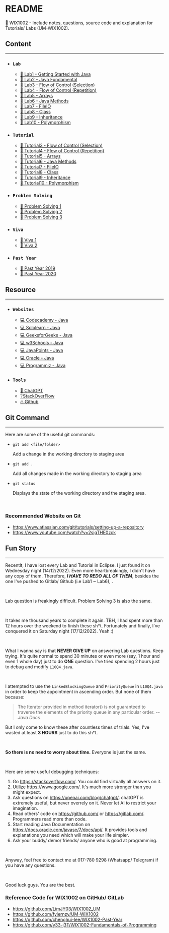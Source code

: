 # README

🌱 WIX1002 - Include notes, questions, source code and explanation for Tutorials/ Labs (UM-WIX1002).

## Content

---

- ### `Lab`

  - [🍁 Lab1 - Getting Started with Java](https://github.com/fyiernzy/UM-WIX1002/tree/main/Lab1)
  - [🍁 Lab2 - Java Fundamental](https://github.com/fyiernzy/UM-WIX1002/tree/main/Lab2)
  - [🍁 Lab3 - Flow of Control (Selection)](https://github.com/fyiernzy/UM-WIX1002/tree/main/Lab3)
  - [🍁 Lab4 - Flow of Control (Repetition)](https://github.com/fyiernzy/UM-WIX1002/tree/main/Lab4)
  - [🍁 Lab5 - Arrays](https://github.com/fyiernzy/UM-WIX1002/tree/main/Lab5)
  - [🍁 Lab6 - Java Methods](https://github.com/fyiernzy/UM-WIX1002/tree/main/Lab6)
  - [🍁 Lab7 - FileIO](https://github.com/fyiernzy/UM-WIX1002/tree/main/Lab7)
  - [🍁 Lab8 - Class](https://github.com/fyiernzy/UM-WIX1002/tree/main/Lab8)
  - [🍁 Lab9 - Inheritance](https://github.com/fyiernzy/UM-WIX1002/tree/main/Lab9)
  - [🍁 Lab10 - Polymorphism](https://github.com/fyiernzy/UM-WIX1002/tree/main/Lab10)

- ### `Tutorial`

  - [🍃 Tutorial3 - Flow of Control (Selection)](https://github.com/fyiernzy/UM-WIX1002/tree/main/Tutorial3)
  - [🍃 Tutorial4 - Flow of Control (Repetition)](https://github.com/fyiernzy/UM-WIX1002/tree/main/Tutorial4)
  - [🍃 Tutorial5 - Arrays](https://github.com/fyiernzy/UM-WIX1002/tree/main/Tutorial5)
  - [🍃 Tutorial6 - Java Methods](https://github.com/fyiernzy/UM-WIX1002/tree/main/Tutorial6)
  - [🍃 Tutorial7 - FileIO](https://github.com/fyiernzy/UM-WIX1002/tree/main/Tutorial7)
  - [🍃 Tutorial8 - Class](https://github.com/fyiernzy/UM-WIX1002/tree/main/Tutorial8)
  - [🍃 Tutorial9 - Inheritance](https://github.com/fyiernzy/UM-WIX1002/tree/main/Tutorial9)
  - [🍃 Tutorial10 - Polymorphism](https://github.com/fyiernzy/UM-WIX1002/tree/main/Tutorial10)

- ### `Problem Solving`

  - [🚀 Problem Solving 1](https://github.com/fyiernzy/UM-WIX1002/tree/main/Problem%20Solving/Problem_Solving_1)
  - [🚀 Problem Solving 2](https://github.com/fyiernzy/UM-WIX1002/tree/main/Problem%20Solving/Problem_Solving_2)
  - [🚀 Problem Solving 3](https://github.com/fyiernzy/UM-WIX1002/tree/main/Problem%20Solving/Problem_Solving_3)

- ### `Viva`

  - [💯 Viva 1](https://github.com/fyiernzy/UM-WIX1002/tree/main/Viva/Viva1)
  - [💯 Viva 2](https://github.com/fyiernzy/UM-WIX1002/tree/main/Viva/Viva2)

- ### `Past Year`

  - [🧧 Past Year 2019](https://github.com/fyiernzy/UM-WIX1002/tree/main/PastYear/PastYear2019)
  - [🧧 Past Year 2020](https://github.com/fyiernzy/UM-WIX1002/tree/main/PastYear/PastYear2020)

## Resource

---

- ### `Websites`

  - [💻 Codecademy - Java](https://www.codecademy.com/resources/docs/java)
  - [💻 Sololearn - Java](https://www.sololearn.com/learning/1068)
  - [💻 GeeksforGeeks - Java](https://www.geeksforgeeks.org/java/)
  - [💻 w3Schools - Java](https://www.w3schools.com/java/)
  - [💻 JavaPoints - Java](https://www.javatpoint.com/java-tutorial)
  - [💻 Oracle - Java](https://docs.oracle.com/javase/tutorial/)
  - [💻 Programmiz - Java](https://www.programiz.com/java-programming)

- ### `Tools`

  - [🤖 ChatGPT](https://openai.com/blog/chatgpt/)
  - [❔StackOverFlow](https://stackoverflow.com/)
  - [🔥 Github](https://github.com/)

## Git Command

---

Here are some of the useful git commands:

- `git add <file/folder>`

    Add a change in the working directory to staging area
- `git add .`

    Add all changes made in the working directory to staging area
- `git status`

    Displays the state of the working directory and the staging area.

</br>

### Recommended Website on Git

- <https://www.atlassian.com/git/tutorials/setting-up-a-repository>
- <https://www.youtube.com/watch?v=2sjqTHE0zok>

## Fun Story

---
Recentlt, I have lost every Lab and Tutorial in Eclipse. I just found it on Wednesday night (14/12/2022). Even more heartbreakingly, I didn't have any copy of them. Therefore, ***I HAVE TO REDO ALL OF THEM***, besides the one I've pushed to Gitlab/ Github (i.e Lab1 ~ Lab6), .

</br>

Lab question is freakingly difficult. Problem Solving 3 is also the same.

</br>

It takes me thousand years to complete it again. TBH, I had spent more than 12 hours over the weekend to finish these sh*t. Fortunately and finally, I've conquered it on Saturday night (17/12/2022). Yeah :)

</br>

What I wanna say is that **NEVER GIVE UP** on answering Lab questions. Keep trying. It's quite normal to spend 30 minutes or even more (say, 1 hour and even 1 whole day) just to do **ONE** question. I've tried spending 2 hours just to debug and modify `L10Q4.java`.

</br>

I attempted to use the `LinkedBlockingQueue` and `PriorityQueue` in `L10Q4.java` in order to keep the appointment in ascending order. But none of them because:

> The Iterator provided in method iterator() is not guaranteed to traverse the elements of the priority queue in any particular order. *-- Java Docs*

But I only come to know these after countless times of trials. Yes, I've wasted at least **3 HOURS** just to do this sh*t.

</br>

**So there is no need to worry about time.** Everyone is just the same.

</br>

Here are some useful debugging techniques:

1. Go <https://stackoverflow.com/>. You could find virtually all answers on it.
2. Utilize <https://www.google.com/>. It's much more stronger than you might expect.
3. Ask questions on <https://openai.com/blog/chatgpt/>. chatGPT is extremely useful, but never overrely on it. Never let AI to restrict your imagination.
4. Read others' code on <https://github.com/> or <https://gitlab.com/>. Programmers read more than code.
5. Start reading Java Documentation on <https://docs.oracle.com/javase/7/docs/api/>. It provides tools and explanations you need which will make your life simpler.
6. Ask your buddy/ demo/ friends/ anyone who is good at programming.

</br>

Anyway, feel free to contact me at 017-780 9298 (Whatsapp/ Telegram) if you have any questions.

</br>

Good luck guys. You are the best.

### Reference Code for WIX1002 on GitHub/ GitLab

- <https://github.com/LimJY03/WIX1002_UM>
- <https://github.com/fyiernzy/UM-WIX1002>
- <https://github.com/chenghui-lee/WIX1002-Past-Year>
- <https://github.com/y33-j3T/WIX1002-Fundamentals-of-Programming>
